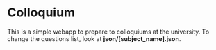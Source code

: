 # Colloquium
This is a simple webapp to prepare to colloquiums at the university. To change the questions list, look at **json/[subject_name].json**.
